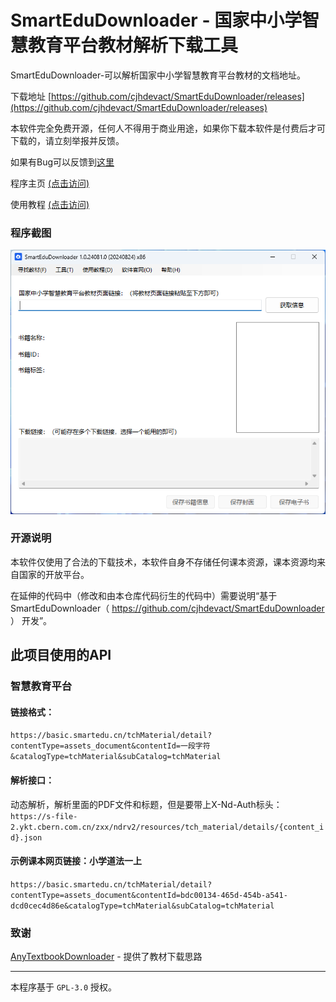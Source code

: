 # SmartEduDownloader - 国家中小学智慧教育平台教材解析下载工具

SmartEduDownloader-可以解析国家中小学智慧教育平台教材的文档地址。

下载地址 [https://github.com/cjhdevact/SmartEduDownloader/releases](https://github.com/cjhdevact/SmartEduDownloader/releases)


本软件完全免费开源，任何人不得用于商业用途，如果你下载本软件是付费后才可下载的，请立刻举报并反馈。


如果有Bug可以反馈到[这里](https://github.com/cjhdevact/SmartEduDownloader/issues)

程序主页 [(点击访问)](https://cjhdevact.github.io/otherprojects/SmartEduDownloader/index.html)

使用教程 [(点击访问)](https://cjhdevact.github.io/otherprojects/SmartEduDownloader/Help/index.html)


### 程序截图

![主程序界面](Assets/MainUI.png)


### 开源说明

本软件仅使用了合法的下载技术，本软件自身不存储任何课本资源，课本资源均来自国家的开放平台。

在延伸的代码中（修改和由本仓库代码衍生的代码中）需要说明“基于 SmartEduDownloader（ https://github.com/cjhdevact/SmartEduDownloader ） 开发”。


## 此项目使用的API

### 智慧教育平台

#### 链接格式：

`https://basic.smartedu.cn/tchMaterial/detail?contentType=assets_document&contentId=一段字符&catalogType=tchMaterial&subCatalog=tchMaterial`

#### 解析接口：

动态解析，解析里面的PDF文件和标题，但是要带上X-Nd-Auth标头：
`https://s-file-2.ykt.cbern.com.cn/zxx/ndrv2/resources/tch_material/details/{content_id}.json`

#### 示例课本网页链接：小学道法一上

`https://basic.smartedu.cn/tchMaterial/detail?contentType=assets_document&contentId=bdc00134-465d-454b-a541-dcd0cec4d86e&catalogType=tchMaterial&subCatalog=tchMaterial` 

### 致谢

[AnyTextbookDownloader](https://gitlab.com/xiaoyangtech1/AnyTextbookDownloader) - 提供了教材下载思路

------------


本程序基于 `GPL-3.0` 授权。